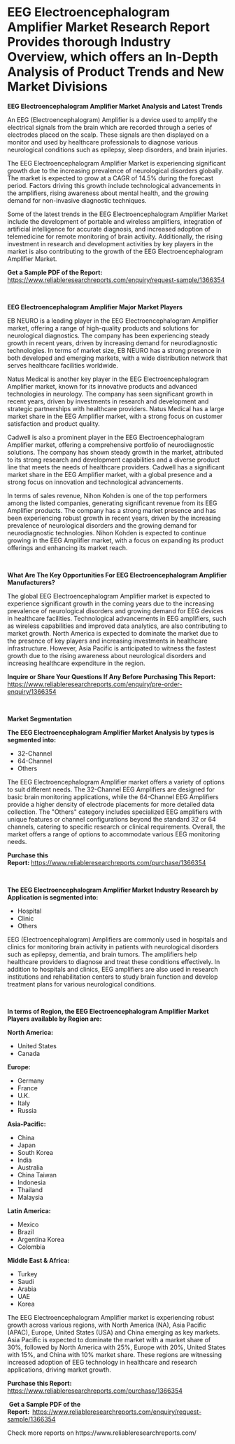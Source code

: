 <p><h1>EEG Electroencephalogram Amplifier Market Research Report Provides thorough Industry Overview, which offers an In-Depth Analysis of Product Trends and New Market Divisions</h1></p><p><strong>EEG Electroencephalogram Amplifier Market Analysis and Latest Trends</strong></p>
<p><p>An EEG (Electroencephalogram) Amplifier is a device used to amplify the electrical signals from the brain which are recorded through a series of electrodes placed on the scalp. These signals are then displayed on a monitor and used by healthcare professionals to diagnose various neurological conditions such as epilepsy, sleep disorders, and brain injuries.</p><p>The EEG Electroencephalogram Amplifier Market is experiencing significant growth due to the increasing prevalence of neurological disorders globally. The market is expected to grow at a CAGR of 14.5% during the forecast period. Factors driving this growth include technological advancements in the amplifiers, rising awareness about mental health, and the growing demand for non-invasive diagnostic techniques.</p><p>Some of the latest trends in the EEG Electroencephalogram Amplifier Market include the development of portable and wireless amplifiers, integration of artificial intelligence for accurate diagnosis, and increased adoption of telemedicine for remote monitoring of brain activity. Additionally, the rising investment in research and development activities by key players in the market is also contributing to the growth of the EEG Electroencephalogram Amplifier Market.</p></p>
<p><strong>Get a Sample PDF of the Report:&nbsp;</strong> <a href="https://www.reliableresearchreports.com/enquiry/request-sample/1366354">https://www.reliableresearchreports.com/enquiry/request-sample/1366354</a></p>
<p>&nbsp;</p>
<p><strong>EEG Electroencephalogram Amplifier Major Market Players</strong></p>
<p><p>EB NEURO is a leading player in the EEG Electroencephalogram Amplifier market, offering a range of high-quality products and solutions for neurological diagnostics. The company has been experiencing steady growth in recent years, driven by increasing demand for neurodiagnostic technologies. In terms of market size, EB NEURO has a strong presence in both developed and emerging markets, with a wide distribution network that serves healthcare facilities worldwide.</p><p>Natus Medical is another key player in the EEG Electroencephalogram Amplifier market, known for its innovative products and advanced technologies in neurology. The company has seen significant growth in recent years, driven by investments in research and development and strategic partnerships with healthcare providers. Natus Medical has a large market share in the EEG Amplifier market, with a strong focus on customer satisfaction and product quality.</p><p>Cadwell is also a prominent player in the EEG Electroencephalogram Amplifier market, offering a comprehensive portfolio of neurodiagnostic solutions. The company has shown steady growth in the market, attributed to its strong research and development capabilities and a diverse product line that meets the needs of healthcare providers. Cadwell has a significant market share in the EEG Amplifier market, with a global presence and a strong focus on innovation and technological advancements.</p><p>In terms of sales revenue, Nihon Kohden is one of the top performers among the listed companies, generating significant revenue from its EEG Amplifier products. The company has a strong market presence and has been experiencing robust growth in recent years, driven by the increasing prevalence of neurological disorders and the growing demand for neurodiagnostic technologies. Nihon Kohden is expected to continue growing in the EEG Amplifier market, with a focus on expanding its product offerings and enhancing its market reach.</p></p>
<p>&nbsp;</p>
<p><strong>What Are The Key Opportunities For EEG Electroencephalogram Amplifier Manufacturers?</strong></p>
<p><p>The global EEG Electroencephalogram Amplifier market is expected to experience significant growth in the coming years due to the increasing prevalence of neurological disorders and growing demand for EEG devices in healthcare facilities. Technological advancements in EEG amplifiers, such as wireless capabilities and improved data analytics, are also contributing to market growth. North America is expected to dominate the market due to the presence of key players and increasing investments in healthcare infrastructure. However, Asia Pacific is anticipated to witness the fastest growth due to the rising awareness about neurological disorders and increasing healthcare expenditure in the region.</p></p>
<p><strong>Inquire or Share Your Questions If Any Before Purchasing This Report:</strong> <a href="https://www.reliableresearchreports.com/enquiry/pre-order-enquiry/1366354">https://www.reliableresearchreports.com/enquiry/pre-order-enquiry/1366354</a></p>
<p>&nbsp;</p>
<p><strong>Market Segmentation</strong></p>
<p><strong>The EEG Electroencephalogram Amplifier Market Analysis by types is segmented into:</strong></p>
<p><ul><li>32-Channel</li><li>64-Channel</li><li>Others</li></ul></p>
<p><p>The EEG Electroencephalogram Amplifier market offers a variety of options to suit different needs. The 32-Channel EEG Amplifiers are designed for basic brain monitoring applications, while the 64-Channel EEG Amplifiers provide a higher density of electrode placements for more detailed data collection. The "Others" category includes specialized EEG amplifiers with unique features or channel configurations beyond the standard 32 or 64 channels, catering to specific research or clinical requirements. Overall, the market offers a range of options to accommodate various EEG monitoring needs.</p></p>
<p><strong>Purchase this Report:&nbsp;</strong><a href="https://www.reliableresearchreports.com/purchase/1366354">https://www.reliableresearchreports.com/purchase/1366354</a></p>
<p>&nbsp;</p>
<p><strong>The EEG Electroencephalogram Amplifier Market Industry Research by Application is segmented into:</strong></p>
<p><ul><li>Hospital</li><li>Clinic</li><li>Others</li></ul></p>
<p><p>EEG (Electroencephalogram) Amplifiers are commonly used in hospitals and clinics for monitoring brain activity in patients with neurological disorders such as epilepsy, dementia, and brain tumors. The amplifiers help healthcare providers to diagnose and treat these conditions effectively. In addition to hospitals and clinics, EEG amplifiers are also used in research institutions and rehabilitation centers to study brain function and develop treatment plans for various neurological conditions.</p></p>
<p>&nbsp;</p>
<p><strong>In terms of Region, the EEG Electroencephalogram Amplifier Market Players available by Region are:</strong></p>
<p>
    <p> <strong> North America: </strong>
        <ul>
            <li>United States</li>
            <li>Canada</li>
        </ul>
        </p> 
    <p> <strong> Europe: </strong>
        <ul>
            <li>Germany</li>
            <li>France</li>
            <li>U.K.</li>
            <li>Italy</li>
            <li>Russia</li>
        </ul>
        </p> 
    <p> <strong> Asia-Pacific: </strong>
        <ul>
            <li>China</li>
            <li>Japan</li>
            <li>South Korea</li>
            <li>India</li>
            <li>Australia</li>
            <li>China Taiwan</li>
            <li>Indonesia</li>
            <li>Thailand</li>
            <li>Malaysia</li>
        </ul>
        </p> 
    <p> <strong> Latin America: </strong>
        <ul>
            <li>Mexico</li>
            <li>Brazil</li>
            <li>Argentina Korea</li>
            <li>Colombia</li>
        </ul>
        </p> 
    <p> <strong> Middle East & Africa: </strong>
        <ul>
            <li>Turkey</li>
            <li>Saudi</li>
            <li>Arabia</li>
            <li>UAE</li>
            <li>Korea</li>
        </ul>
    </p>
    </p>
<p><p>The EEG Electroencephalogram Amplifier market is experiencing robust growth across various regions, with North America (NA), Asia Pacific (APAC), Europe, United States (USA) and China emerging as key markets. Asia Pacific is expected to dominate the market with a market share of 30%, followed by North America with 25%, Europe with 20%, United States with 15%, and China with 10% market share. These regions are witnessing increased adoption of EEG technology in healthcare and research applications, driving market growth.</p></p>
<p><strong>Purchase this Report: </strong><a href="https://www.reliableresearchreports.com/purchase/1366354">https://www.reliableresearchreports.com/purchase/1366354</a></p>
<p>&nbsp;<strong>Get a Sample PDF of the Report:&nbsp;&nbsp;</strong><a href="https://www.reliableresearchreports.com/enquiry/request-sample/1366354">https://www.reliableresearchreports.com/enquiry/request-sample/1366354</a></p>
<p><strong></strong></p>
<p>Check more reports on https://www.reliableresearchreports.com/</p>